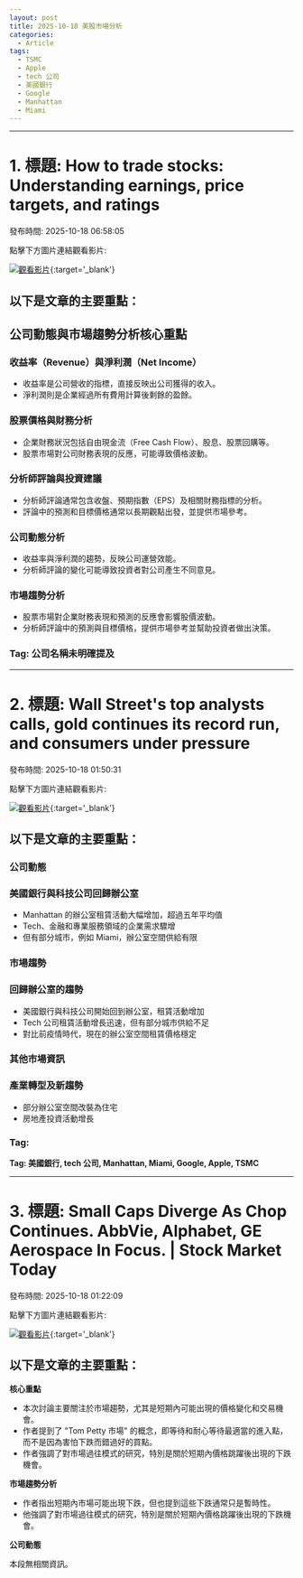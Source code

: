```yaml
---
layout: post
title: 2025-10-18 美股市場分析
categories:
  - Article
tags:
  - TSMC
  - Apple
  - tech 公司
  - 美國銀行
  - Google
  - Manhattan
  - Miami
---
```


---
# 1. 標題: How to trade stocks: Understanding earnings, price targets, and ratings
發布時間: 2025-10-18 06:58:05

點擊下方圖片連結觀看影片:

 [![觀看影片](https://i.ytimg.com/vi/FO7eVV2CwDE/sddefault.jpg)](https://www.youtube.com/watch?v=FO7eVV2CwDE){:target='_blank'}

## 以下是文章的主要重點：

## 公司動態與市場趨勢分析核心重點

### 收益率（Revenue）與淨利潤（Net Income）
* 收益率是公司營收的指標，直接反映出公司獲得的收入。
* 淨利潤則是企業經過所有費用計算後剩餘的盈餘。

### 股票價格與財務分析
* 企業財務狀況包括自由現金流（Free Cash Flow）、股息、股票回購等。
* 股票市場對公司財務表現的反應，可能導致價格波動。

### 分析師評論與投資建議
* 分析師評論通常包含收盤、預期指數（EPS）及相關財務指標的分析。
* 評論中的預測和目標價格通常以長期觀點出發，並提供市場參考。

### 公司動態分析
* 收益率與淨利潤的趨勢，反映公司運營效能。
* 分析師評論的變化可能導致投資者對公司產生不同意見。

### 市場趨勢分析
* 股票市場對企業財務表現和預測的反應會影響股價波動。
* 分析師評論中的預測與目標價格，提供市場參考並幫助投資者做出決策。

### Tag: 公司名稱未明確提及

---
# 2. 標題: Wall Street's top analysts calls, gold continues its record run, and consumers  under pressure
發布時間: 2025-10-18 01:50:31

點擊下方圖片連結觀看影片:

 [![觀看影片](https://i.ytimg.com/vi/ZxuDTkxy_jc/sddefault.jpg)](https://www.youtube.com/watch?v=ZxuDTkxy_jc){:target='_blank'}

## 以下是文章的主要重點：

### 公司動態
### 美國銀行與科技公司回歸辦公室
* Manhattan 的辦公室租賃活動大幅增加，超過五年平均值
* Tech、金融和專業服務領域的企業需求驟增
* 但有部分城市，例如 Miami，辦公室空間供給有限

### 市場趨勢
### 回歸辦公室的趨勢
* 美國銀行與科技公司開始回到辦公室，租賃活動增加
* Tech 公司租賃活動增長迅速，但有部分城市供給不足
* 對比前疫情時代，現在的辦公室空間租賃價格穩定

### 其他市場資訊
### 產業轉型及新趨勢
* 部分辦公室空間改裝為住宅
* 房地產投資活動增長

### Tag: 
**Tag: 美國銀行, tech 公司, Manhattan, Miami, Google, Apple, TSMC**

---
# 3. 標題: Small Caps Diverge As Chop Continues. AbbVie, Alphabet, GE Aerospace In Focus. | Stock Market Today
發布時間: 2025-10-18 01:22:09

點擊下方圖片連結觀看影片:

 [![觀看影片](https://i.ytimg.com/vi/0gzxr42cljg/sddefault.jpg)](https://www.youtube.com/watch?v=0gzxr42cljg){:target='_blank'}

## 以下是文章的主要重點：

**核心重點**

*   本次討論主要關注於市場趨勢，尤其是短期內可能出現的價格變化和交易機會。
*   作者提到了 "Tom Petty 市場" 的概念，即等待和耐心等待最適當的進入點，而不是因為害怕下跌而錯過好的買點。
*   作者強調了對市場過往模式的研究，特別是關於短期內價格跳躍後出現的下跌機會。

**市場趨勢分析**

*   作者指出短期內市場可能出現下跌，但也提到這些下跌通常只是暫時性。
*   他強調了對市場過往模式的研究，特別是關於短期內價格跳躍後出現的下跌機會。

**公司動態**

本段無相關資訊。

